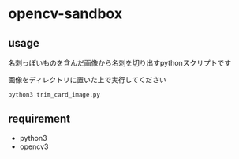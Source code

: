 # opencv-sandbox
## usage
名刺っぽいものを含んだ画像から名刺を切り出すpythonスクリプトです

画像をディレクトリに置いた上で実行してください

```
python3 trim_card_image.py
```

## requirement

* python3
* opencv3
